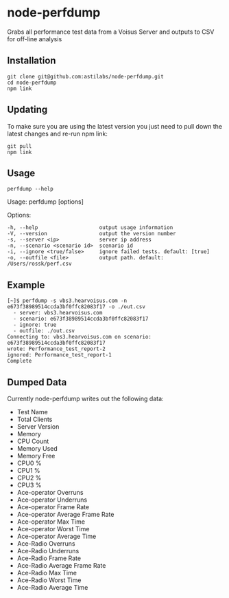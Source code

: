 node-perfdump
=============

Grabs all performance test data from a Voisus Server and outputs to CSV for off-line analysis


## Installation

```
git clone git@github.com:astilabs/node-perfdump.git
cd node-perfdump
npm link
```

## Updating
To make sure you are using the latest version you just need to pull down the latest changes and re-run npm link:
```
git pull
npm link
```

## Usage

```
perfdump --help
```
  Usage: perfdump [options]

  Options:

    -h, --help                    output usage information
    -V, --version                 output the version number
    -s, --server <ip>             server ip address
    -n, --scenario <scenario id>  scenario id
    -i, --ignore <true/false>     ignore failed tests. default: [true]
    -o, --outfile <file>          output path. default: /Users/rossk/perf.csv


## Example
```
[~]$ perfdump -s vbs3.hearvoisus.com -n e673f38989514ccda3bf0ffc82083f17 -o ./out.csv
  - server: vbs3.hearvoisus.com
  - scenario: e673f38989514ccda3bf0ffc82083f17
  - ignore: true
  - outfile: ./out.csv
Connecting to: vbs3.hearvoisus.com on scenario: e673f38989514ccda3bf0ffc82083f17
wrote: Performance_test_report-2
ignored: Performance_test_report-1
Complete
```

## Dumped Data

Currently node-perfdump writes out the following data:

* Test Name
* Total Clients
* Server Version
* Memory
* CPU Count
* Memory Used
* Memory Free
* CPU0 %
* CPU1 %
* CPU2 %
* CPU3 %
* Ace-operator Overruns
* Ace-operator Underruns
* Ace-operator Frame Rate
* Ace-operator Average Frame Rate
* Ace-operator Max Time
* Ace-operator Worst Time
* Ace-operator Average Time
* Ace-Radio Overruns
* Ace-Radio Underruns
* Ace-Radio Frame Rate
* Ace-Radio Average Frame Rate
* Ace-Radio Max Time
* Ace-Radio Worst Time
* Ace-Radio Average Time
